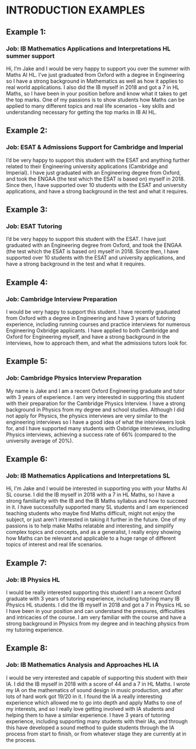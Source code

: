 # INTRODUCTION EXAMPLES

## Example 1:
### Job: IB Mathematics Applications and Interpretations HL summer support
Hi, I’m Jake and I would be very happy to support you over the summer with Maths AI HL. I’ve just graduated from Oxford with a degree in Engineering so I have a strong background in Mathematics as well as how it applies to real world applications. I also did the IB myself in 2018 and got a 7 in HL Maths, so I have been in your position before and know what it takes to get the top marks. One of my passions is to show students how Maths can be applied to many different topics and real life scenarios - key skills and understanding necessary for getting the top marks in IB AI HL. 

## Example 2:
### Job: ESAT & Admissions Support for Cambridge and Imperial
I’d be very happy to support this student with the ESAT and anything further related to their Engineering university applications (Cambridge and Imperial). I have just graduated with an Engineering degree from Oxford, and took the ENGAA (the test which the ESAT is based on) myself in 2018. Since then, I have supported over 10 students with the ESAT and university applications, and have a strong background in the test and what it requires.

## Example 3:
### Job: ESAT Tutoring
I’d be very happy to support this student with the ESAT. I have just graduated with an Engineering degree from Oxford, and took the ENGAA (the test which the ESAT is based on) myself in 2018. Since then, I have supported over 10 students with the ESAT and university applications, and have a strong background in the test and what it requires.

## Example 4:
### Job: Cambridge Interview Preparation
I would be very happy to support this student. I have recently graduated from Oxford with a degree in Engineering and have 3 years of tutoring experience, including running courses and practice interviews for numerous Engineering Oxbridge applicants. I have applied to both Cambridge and Oxford for Engineering myself, and have a strong background in the interviews, how to approach them, and what the admissions tutors look for.

## Example 5:
### Job: Cambridge Physics Interview Preparation
My name is Jake and I am a recent Oxford Engineering graduate and tutor with 3 years of experience. I am very interested in supporting this student with their preparation for the Cambridge Physics Interview. I have a strong background in Physics from my degree and school studies. Although I did not apply for Physics, the physics interviews are very similar to the engineering interviews so I have a good idea of what the interviewers look for, and I have supported many students with Oxbridge interviews, including Physics interviews, achieving a success rate of 66% (compared to the university average of 20%).

## Example 6:
### Job: IB Mathematics Applications and Interpretations SL
Hi, I'm Jake and I would be interested in supporting you with your Maths AI SL course. I did the IB myself in 2018 with a 7 in HL Maths, so I have a strong familiarity with the IB and the IB Maths syllabus and how to succeed in it. I have successfully supported many SL students and I am experienced teaching students who maybe find Maths difficult, might not enjoy the subject, or just aren't interested in taking it further in the future. One of my passions is to help make Maths relatable and interesting, and simplify complex topics and concepts, and as a generalist, I really enjoy showing how Maths can be relevant and applicable to a huge range of different topics of interest and real life scenarios.

## Example 7:
### Job: IB Physics HL
I would be really interested supporting this student! I am a recent Oxford graduate with 3 years of tutoring experience, including tutoring many IB Physics HL students. I did the IB myself in 2018 and got a 7 in Physics HL so I have been in your position and can understand the pressures, difficulties and intricacies of the course. I am very familiar with the course and have a strong background in Physics from my degree and in teaching physics from my tutoring experience. 

## Example 8:
### Job: IB Mathematics Analysis and Approaches HL IA
I would be very interested and capable of supporting this student with their IA. I did the IB myself in 2018 with a score of 44 and a 7 in HL Maths. I wrote my IA on the mathematics of sound design in music production, and after lots of hard work got 19/20 in it. I found the IA a really interesting experience which allowed me to go into depth and apply Maths to one of my interests, and so I really love getting involved with IA students and helping them to have a similar experience. I have 3 years of tutoring experience, including supporting many students with their IAs, and through this have developed a sound method to guide students through the IA process from start to finish, or from whatever stage they are currently at in the process. 